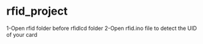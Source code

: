 # rfid_project

1-Open rfid folder before rfidlcd folder
2-Open rfid.ino file to detect the UID of your card
